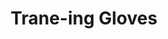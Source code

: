 ---
pid: WS22
title: Trane-ing Gloves
location_transcription: North Philly Outside of Church of the Advocate if they want
  it?
zipcode: '19143'
outside_phl: 
neighborhood: University City
age: '25'
age_range: 20-29
instagram: 
image_file_name: WS_22.jpg
proposal_transcription: Boxing Glove attached to trumpet
topic: Music,Sports
topic_summary: 0, 0
type: Sculpture Statue
keywords_other: 
credit: 
image_labels: 
twitter: 
facebook: 
permalink: "/monuments/ws22/"
layout: item-page
---